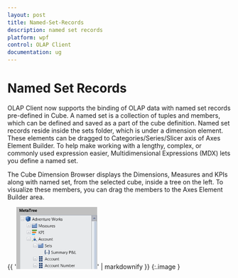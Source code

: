 ```yaml
---
layout: post
title: Named-Set-Records
description: named set records
platform: wpf
control: OLAP Client 
documentation: ug
---
```


# Named Set Records

OLAP Client now supports the binding of OLAP data with named set records pre-defined in Cube. A named set is a collection of tuples and members, which can be defined and saved as a part of the cube definition. Named set records reside inside the sets folder, which is under a dimension element. These elements can be dragged to Categories/Series/Slicer axis of Axes Element Builder. To help make working with a lengthy, complex, or commonly used expression easier, Multidimensional Expressions (MDX) lets you define a named set.

The Cube Dimension Browser displays the Dimensions, Measures and KPIs along with named set, from the selected cube, inside a tree on the left. To visualize these members, you can drag the members to the Axes Element Builder area.

{{ '![](Named-Set-Records_images/Named-Set-Records_img1.png)' | markdownify }}
{:.image }


